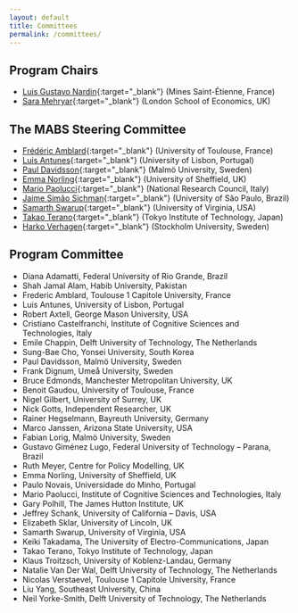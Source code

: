 ```yaml
---
layout: default
title: Committees
permalink: /committees/
---
```


## Program Chairs
* [Luis Gustavo Nardin](https://gnardin.github.io/website){:target="_blank"} (Mines Saint-Étienne, France)
* [Sara Mehryar](https://www.lse.ac.uk/GranthamInstitute/profile/sara-mehryar){:target="_blank"} (London School of Economics, UK)

## The MABS Steering Committee

* [Frédéric Amblard](http://simsoc.free.fr/){:target="_blank"} (University of Toulouse, France)
* [Luis Antunes](http://www.di.fc.ul.pt/~xarax/){:target="_blank"} (University of Lisbon, Portugal)
* [Paul Davidsson](https://mau.se/en/persons/paul.davidsson/){:target="_blank"} (Malmö University, Sweden)
* [Emma Norling](https://www.sheffield.ac.uk/dcs/people/academic/emma-norling){:target="_blank"} (University of Sheffield, UK)
* [Mario Paolucci](http://www.istc.cnr.it/people/mario-paolucci){:target="_blank"} (National Research Council, Italy)
* [Jaime Simão Sichman](http://www.pcs.usp.br/~jaime/){:target="_blank"} (University of São Paulo, Brazil)
* [Samarth Swarup](https://nssac.bii.virginia.edu/~swarup/currentresearch.html){:target="_blank"} (University of Virginia, USA)
* [Takao Terano](http://www.trn.dis.titech.ac.jp/GEAR/index.html){:target="_blank"} (Tokyo Institute of Technology, Japan)
* [Harko Verhagen](https://www.su.se/english/profiles/verhagen-1.183172){:target="_blank"} (Stockholm University, Sweden)

## Program Committee

* Diana Adamatti, Federal University of Rio Grande, Brazil
* Shah Jamal Alam, Habib University, Pakistan
* Frederic Amblard, Toulouse 1 Capitole University, France
* Luis Antunes, University of Lisbon, Portugal
* Robert Axtell, George Mason University, USA
* Cristiano Castelfranchi, Institute of Cognitive Sciences and Technologies, Italy
* Emile Chappin, Delft University of Technology, The Netherlands
* Sung-Bae Cho, Yonsei University, South Korea
* Paul Davidsson, Malmö University, Sweden
* Frank Dignum, Umeå University, Sweden
* Bruce Edmonds, Manchester Metropolitan University, UK
* Benoit Gaudou, University of Toulouse, France
* Nigel Gilbert, University of Surrey, UK
* Nick Gotts, Independent Researcher, UK
* Rainer Hegselmann, Bayreuth University, Germany
* Marco Janssen, Arizona State University, USA
* Fabian Lorig, Malmö University, Sweden
* Gustavo Giménez Lugo, Federal University of Technology – Parana, Brazil
* Ruth Meyer, Centre for Policy Modelling, UK
* Emma Norling, University of Sheffield, UK
* Paulo Novais, Universidade do Minho, Portugal
* Mario Paolucci, Institute of Cognitive Sciences and Technologies, Italy
* Gary Polhill, The James Hutton Institute, UK
* Jeffrey Schank, University of California – Davis, USA
* Elizabeth Sklar, University of Lincoln, UK
* Samarth Swarup, University of Virginia, USA
* Keiki Takadama, The University of Electro-Communications, Japan
* Takao Terano, Tokyo Institute of Technology, Japan
* Klaus Troitzsch, University of Koblenz-Landau, Germany
* Natalie Van Der Wal, Delft University of Technology, The Netherlands
* Nicolas Verstaevel, Toulouse 1 Capitole University, France
* Liu Yang, Southeast University, China
* Neil Yorke-Smith, Delft University of Technology, The Netherlands
